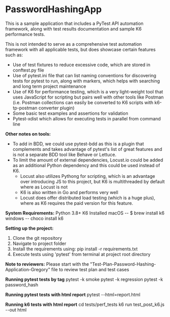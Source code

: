# PasswordHashingApp
This is a sample application that includes a PyTest API automation framework, along with test results documentation and sample K6 performance tests.

This is not intended to serve as a comprehensive test automation framework with all applicable tests, but does showcase certain features such as:
  - Use of test fixtures to reduce excessive code, which are stored in conftest.py file
  - Use of pytest.ini file that can list naming conventions for discovering tests for pytest to run, along with markers, which helps with searching and long term project maintenance
  - Use of K6 for performance testing, which is a very light-weight tool that uses JavaScript for scripting but pairs well with other tools like Postman (i.e. Postman collections
    can easily be converted to K6 scripts with k6-tp-postman converter plugin)
  - Some basic test examples and assertions for validation
  - Pytest-xdist which allows for executing tests in parallel from command line
  
**Other notes on tools:**
  - To add in BDD, we could use pytest-bdd as this is a plugin that complements and takes advantage of pytest's list of great features and is not a separate BDD tool like Behave or Lettuce.
  - To limit the amount of external dependencies, Locust.io could be added as an additional Python dependency and this could be used instead of K6.
     - Locust also utilizes Pythong for scripting, which is an advantage over introducing JS to this project, but K6 is multithreaded by default where as Locust is not
     - K6 is also written in Go and performs very well
     - Locust does offer distributed load testing (which is a huge plus), where as K6 requires the paid version for this feature. 
     
 **System Requirements:**
   Python 3.8+
   K6 Installed 
      macOS -- $ brew install k6
      windows -- choco install k6 
   
 **Setting up the project:**
  1. Clone the git repository
  2. Navigate to project folder
  3. Install the requirements using: pip install -r requirements.txt
  4. Execute tests using 'pytest' from terminal at project root directory

**Note to reviewers:** 
Please start with the "Test-Plan-Password-Hashing-Application-Gregory" file to review test plan and test cases

**Running pytest tests by tag**
pytest -k smoke
pytest -k regression
pytest -k password_hash

**Running pytest tests with html report**
pytest --html=report.html

**Running k6 tests with html report**
cd tests/perf_tests
k6 run test_post_k6.js --out html

